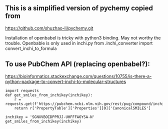 ## This is a simplified version of pychemy copied from

https://github.com/shuzhao-li/pychemy.git

Installation of openbabel is tricky with python3 binding. May not worthy the trouble.
Openbable is only used in 
inchi.py
from .inchi_converter import convert_inchi_to_formula


## To use PubChem API (replacing openbabel?):

https://bioinformatics.stackexchange.com/questions/10755/is-there-a-python-package-to-convert-inchi-to-molecular-structures

    import requests
    def get_smiles_from_inchikey(inchikey):
        r = requests.get(f'https://pubchem.ncbi.nlm.nih.gov/rest/pug/compound/inchikey/{inchikey}/property/CanonicalSMILES/JSON').json()
        return r['PropertyTable']['Properties'][0]['CanonicalSMILES']

    inchikey = 'SGNXVBOIDPPRJJ-UHFFFAOYSA-N'
    get_smiles_from_inchikey(inchikey)